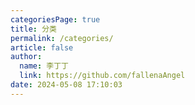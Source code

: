 ```yaml
---
categoriesPage: true
title: 分类
permalink: /categories/
article: false
author: 
  name: 李丁丁
  link: https://github.com/fallenaAngel
date: 2024-05-08 17:10:03
---
```

